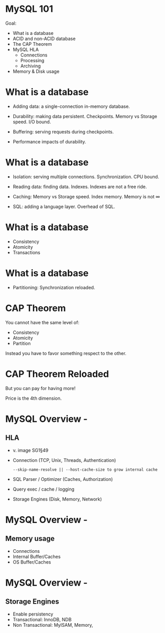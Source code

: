 # MySQL 101

Goal:

  - What is a database
  - ACID and non-ACID database
  - The CAP Theorem
  - MySQL HLA
    - Connections
    - Processing
    - Archiving
  - Memory & Disk usage




# What is a database

  - Adding data: a single-connection in-memory database.
  
  - Durability: making data persistent. Checkpoints. Memory vs Storage speed. I/O bound.
    
  - Buffering: serving requests during checkpoints. 
  
  - Performance impacts of durability.


# What is a database

  - Isolation: serving multiple connections. Synchronization. CPU bound.
  
  - Reading data: finding data. Indexes. Indexes are not a free ride. 
    
  - Caching: Memory vs Storage speed. Index memory. Memory is not $\infty$

  - SQL: adding a language layer. Overhead of SQL. 


# What is a database

  - Consistency
  - Atomicity
  - Transactions


# What is a database

  - Partitioning: Synchronization reloaded.


# CAP Theorem
You cannot have the same level of:
 
 - Consistency 
 - Atomicity
 - Partition
 
Instead you have to favor something respect to the other.


    

# CAP Theorem Reloaded

But you can pay for having more!
 
Price is the 4th dimension.




# MySQL Overview - 
## HLA

  - v. image SG1§49
  - Connection (TCP, Unix, Threads, Authentication) 
    
        --skip-name-resolve || --host-cache-size to grow internal cache

  - SQL Parser / Optimizer (Caches, Authorization)

  - Query exec / cache / logging

  - Storage Engines (Disk, Memory, Network)

# MySQL Overview - 
## Memory usage
  - Connections
  - Internal Buffer/Caches
  - OS Buffer/Caches

# MySQL Overview - 
## Storage Engines

  - Enable persistency
  - Transactional: InnoDB, NDB
  - Non Transactional: MyISAM, Memory,
  
  
